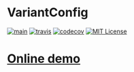 # VariantConfig

[![main](https://github.com/hanabi1224/VariantConfig/actions/workflows/main.yml/badge.svg)](https://github.com/hanabi1224/VariantConfig/actions/workflows/main.yml)
[![travis](https://travis-ci.com/hanabi1224/VariantConfig.svg?branch=main)](https://travis-ci.com/github/hanabi1224/VariantConfig)
[![codecov](https://codecov.io/gh/hanabi1224/VariantConfig/branch/main/graph/badge.svg?token=C5YAlYOuCp)](https://codecov.io/gh/hanabi1224/VariantConfig)
[![MIT License](https://img.shields.io/github/license/hanabi1224/VariantConfig.svg)](https://github.com/hanabi1224/VariantConfig/blob/master/LICENSE)

# [Online demo](https://variant-config-demo.vercel.app/)
